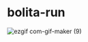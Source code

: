 # bolita-run

![ezgif com-gif-maker (9)](https://user-images.githubusercontent.com/50857082/190255810-f8de9d73-46a6-4c88-ab79-21774e73eedd.gif)
